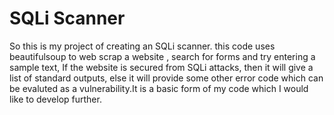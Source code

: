 # SQLi Scanner

So this is my project of creating an SQLi scanner. this code uses beautifulsoup to web scrap a website , search for forms and try entering a sample text, If the website is secured from SQLi attacks, then it will give a list of standard outputs, else it will provide some other error code which can be evaluted as a vulnerability.It is a basic form of my code which I would like to develop further. 
